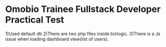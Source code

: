 Omobio Trainee Fullstack Developer Practical Test
============================


1)Used default db
2)There are two php files inside bizlogic.
3)There is a Js issue when loading dashboard view(list of users).
